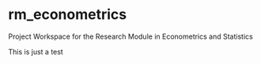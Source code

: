 # rm_econometrics
Project Workspace for the Research Module in Econometrics and Statistics

This is just a test

